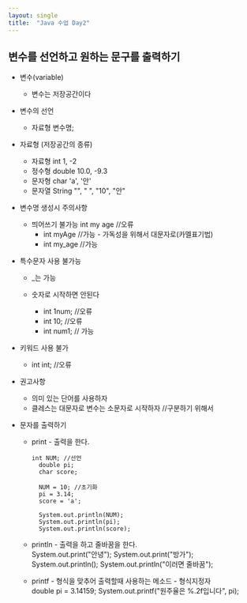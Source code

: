 ```yaml
---
layout: single
title:  "Java 수업 Day2"
---
```

## 변수를 선언하고 원하는 문구를 출력하기

* 변수(variable)
  * 변수는 저장공간이다
  
* 변수의 선언
  * 자료형 변수명;

* 자료형 (저장공간의 종류)
  * 자료형	int	1, -2
  * 정수형	double	10.0, -9.3
  * 문자형	char	'a', '안'
  * 문자열	String	"", " ", "10", "안"

* 변수명 생성시 주의사항
  * 띄어쓰기 불가능 int my age //오류
    * int myAge //가능 - 가독성을 위해서 대문자로(카멜표기법)
    * int my_age //가능

* 특수문자 사용 불가능
  * _는 가능

  * 숫자로 시작하면 안된다
    * int 1num; //오류
    * int 10; //오류
    * int num1; // 가능
	
* 키워드 사용 불가
  * int int; //오류

* 권고사항
  * 의미 있는 단어를 사용하자
  * 클레스는 대문자로 변수는 소문자로 시작하자 //구분하기 위해서

* 문자를 출력하기
  * print - 출력을 한다.<br/>
      ```
      int NUM; //선언
	  	double pi;
  		char score;
		
  		NUM = 10; //초기화
  		pi = 3.14;
  		score = 'a';
		
  		System.out.println(NUM);
  		System.out.println(pi);
  		System.out.println(score);
      ```
      
  * println - 출력을 하고 줄바꿈을 한다.<br/>
      System.out.print("안녕");
	  	System.out.print("방가");
  		System.out.println();
  		System.out.println("이러면 줄바꿈");

  * printf - 형식을 맞추어 출력할때 사용하는 메소드 - 형식지정자<br/>
      double pi = 3.14159;
		  System.out.printf("원주율은 %.2f입니다", pi);
